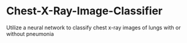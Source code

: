 # Chest-X-Ray-Image-Classifier
Utilize a neural network to classify chest x-ray images of lungs with or without pneumonia 
